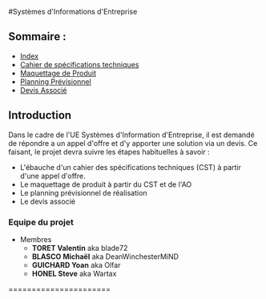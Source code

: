 #Systèmes d'Informations d'Entreprise


## Sommaire :
  - [Index](README.md)
  - [Cahier de spécifications techniques](doc/CST.md)
  - [Maquettage de Produit](doc/MaqProd.md)
  - [Planning Prévisionnel](doc/PlaPrev.md)
  - [Devis Associé](doc/DevAssoc.md)

## Introduction

Dans le cadre de l'UE Systèmes d'Information d'Entreprise, il est demandé de répondre a un appel d'offre et d'y apporter une solution via un devis.
Ce faisant, le projet devra suivre les étapes habituelles à savoir :
  - L'ébauche d'un cahier des spécifications techniques (CST) à partir d'une appel d'offre. 
  - Le maquettage de produit à partir du CST et de l'AO
  - Le planning prévisionnel de réalisation
  - Le devis associé
  
### Equipe du projet
* Membres
  - **TORET Valentin** aka blade72
  - **BLASCO Michaël** aka DeanWinchesterMiND
  - **GUICHARD Yoan**  aka Olfar
  - **HONEL Steve**    aka Wartax

======================
